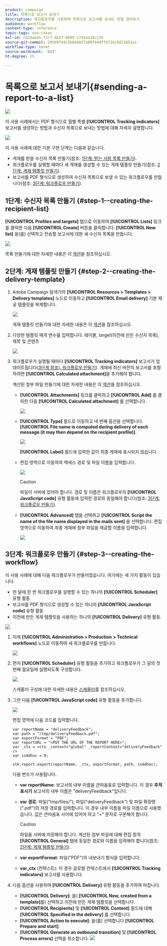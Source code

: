 ```yaml
---
product: campaign
title: 목록으로 보고서 보내기
description: 워크플로우를 사용하여 목록으로 보고서를 보내는 방법 알아보기
audience: workflow
content-type: reference
topic-tags: use-cases
exl-id: cb24aea5-f3c7-4b17-8899-1792ea18c235
source-git-commit: 20509f44c5b8e0827a09f44dffdf2ec9d11652a1
workflow-type: tm+mt
source-wordcount: '623'
ht-degree: 1%

---
```


# 목록으로 보고서 보내기{#sending-a-report-to-a-list}

![](../../assets/common.svg)

이 사용 사례에서는 PDF 형식으로 월별 특별 **[!UICONTROL Tracking indicators]** 보고서를 생성하는 방법과 수신자 목록으로 보내는 방법에 대해 자세히 설명합니다.

![](assets/use_case_report_intro.png)

이 사용 사례에 대한 기본 구현 단계는 다음과 같습니다.

* 게재를 받을 수신자 목록 만들기(참조: [1단계: 받는 사람 목록 만들기](#step-1--creating-the-recipient-list)).
* 워크플로우를 실행할 때마다 새 게재를 생성할 수 있는 게재 템플릿 만들기(참조: [2단계: 게재 템플릿 만들기](#step-2--creating-the-delivery-template)).
* 보고서를 PDF 형식으로 생성하여 수신자 목록으로 보낼 수 있는 워크플로우를 만듭니다(참조: [3단계: 워크플로우 만들기](#step-3--creating-the-workflow)).

## 1단계: 수신자 목록 만들기 {#step-1--creating-the-recipient-list}

**[!UICONTROL Profiles and targets]** 탭으로 이동하여 **[!UICONTROL Lists]** 링크를 클릭한 다음 **[!UICONTROL Create]** 버튼을 클릭합니다. **[!UICONTROL New list]** 을(를) 선택하고 전송할 보고서에 대한 새 수신자 목록을 만듭니다.

![](assets/use_case_report_1.png)

목록 만들기에 대한 자세한 내용은 이 [섹션](../../platform/using/creating-and-managing-lists.md)을 참조하십시오.

## 2단계: 게재 템플릿 만들기 {#step-2--creating-the-delivery-template}

1. Adobe Campaign 탐색기의 **[!UICONTROL Resources > Templates > Delivery templates]** 노드로 이동하고 **[!UICONTROL Email delivery]** 기본 제공 템플릿을 복제합니다.

   ![](assets/use_case_report_2.png)

   게재 템플릿 만들기에 대한 자세한 내용은 이 [섹션](../../delivery/using/about-templates.md)을 참조하십시오.

1. 다양한 템플릿 매개 변수를 입력합니다. 레이블, target(이전에 만든 수신자 목록), 제목 및 콘텐츠

   ![](assets/use_case_report_3.png)

1. 워크플로우가 실행될 때마다 **[!UICONTROL Tracking indicators]** 보고서가 업데이트됩니다([3단계 참조). 워크플로우 만들기](#step-3--creating-the-workflow)). 게재에 최신 버전의 보고서를 포함하려면 **[!UICONTROL Calculated attachment]**&#x200B;을 추가해야 합니다.

   계산된 첨부 파일 만들기에 대한 자세한 내용은 이 [섹션](../../delivery/using/attaching-files.md#creating-a-calculated-attachment)을 참조하십시오.

   * **[!UICONTROL Attachments]** 링크를 클릭하고 **[!UICONTROL Add]** 를 클릭한 다음 **[!UICONTROL Calculated attachment]** 를 선택합니다.

      ![](assets/use_case_report_4.png)

   * **[!UICONTROL Type]** 필드로 이동하고 네 번째 옵션을 선택합니다. **[!UICONTROL File name is computed during delivery of each message (it may then depend on the recipient profile)]**.

      ![](assets/use_case_report_5.png)

      **[!UICONTROL Label]** 필드에 입력한 값이 최종 게재에 표시되지 않습니다.

   * 편집 영역으로 이동하여 액세스 경로 및 파일 이름을 입력합니다.

      ![](assets/use_case_report_6.png)

      >[!CAUTION]
      >
      >파일이 서버에 있어야 합니다. 경로 및 이름은 워크플로우의 **[!UICONTROL JavaScript code]** 유형 활동에 입력한 경로와 동일해야 합니다(참조: [3단계: 워크플로우 만들기](#step-3--creating-the-workflow)).

   * **[!UICONTROL Advanced]** 탭을 선택하고 **[!UICONTROL Script the name of the file name displayed in the mails sent]** 을 선택합니다. 편집 영역으로 이동하여 최종 게재에 첨부 파일을 제공할 이름을 입력합니다.

      ![](assets/use_case_report_6bis.png)

## 3단계: 워크플로우 만들기 {#step-3--creating-the-workflow}

이 사용 사례에 대해 다음 워크플로우가 만들어졌습니다. 여기에는 세 가지 활동이 있습니다.

* 한 달에 한 번 워크플로우를 실행할 수 있는 하나의 **[!UICONTROL Scheduler]** 유형 활동
* 보고서를 PDF 형식으로 생성할 수 있는 하나의 **[!UICONTROL JavaScript code]** 유형 활동
* 이전에 만든 게재 템플릿을 사용하는 하나의 **[!UICONTROL Delivery]** 유형 활동.

![](assets/use_case_report_8.png)

1. 이제 **[!UICONTROL Administration > Production > Technical workflows]** 노드로 이동하여 새 워크플로우를 만듭니다.

   ![](assets/use_case_report_7.png)

1. 먼저 **[!UICONTROL Scheduler]** 유형 활동을 추가하고 워크플로우가 그 달의 첫 번째 월요일에 실행되도록 구성합니다.

   ![](assets/use_case_report_9.png)

   스케줄러 구성에 대한 자세한 내용은 [스케줄러](scheduler.md)를 참조하십시오.

1. 그런 다음 **[!UICONTROL JavaScript code]** 유형 활동을 추가합니다.

   ![](assets/use_case_report_10.png)

   편집 영역에 다음 코드를 입력합니다.

   ```
   var reportName = "deliveryFeedback";
   var path = "/tmp/deliveryFeedback.pdf";
   var exportFormat = "PDF";
   var reportURL = "<PUT THE URL OF THE REPORT HERE>";
   var _ctx = <ctx _context="global" _reportContext="deliveryFeedback" />
   var isAdhoc = 0;
   
   xtk.report.export(reportName, _ctx, exportFormat, path, isAdhoc);
   ```

   다음 변수가 사용됩니다.

   * **var reportName**: 보고서의 내부 이름을 큰따옴표로 입력합니다. 이 경우 **추적 표시기** 보고서의 내부 이름은 &quot;deliveryFeedback&quot;입니다.
   * **var 경로**: 파일(&quot;tmp/files/&quot;), 파일(&quot;deliveryFeedback&quot;) 및 파일 확장명(&quot;.pdf&quot;)의 저장 경로를 입력합니다. 이 경우 내부 이름을 파일 이름으로 사용했습니다. 값은 큰따옴표 사이에 있어야 하고 &quot;+&quot; 문자로 구분해야 합니다.

      >[!CAUTION]
      >
      >파일을 서버에 저장해야 합니다. 계산된 첨부 파일에 대해 편집 창의 **[!UICONTROL General]** 탭에 동일한 경로와 이름을 입력해야 합니다(참조: [2단계: 게재 템플릿 만들기](#step-2--creating-the-delivery-template)).

   * **var exportFormat**: 파일(&quot;PDF&quot;)의 내보내기 형식을 입력합니다.
   * **var_ctx** (컨텍스트): 이 경우 글로벌 컨텍스트에서  **[!UICONTROL Tracking indicators]** 보고서를 사용합니다.

1. 다음 옵션을 사용하여 **[!UICONTROL Delivery]** 유형 활동을 추가하여 마칩니다.

   * **[!UICONTROL Delivery]**: 을( **[!UICONTROL New, created from a template]**&#x200B;를) 선택하고 이전에 만든 게재 템플릿을 선택합니다.
   * **[!UICONTROL Recipients]** 및 **[!UICONTROL Content]** 필드에 대해 **[!UICONTROL Specified in the delivery]** 를 선택합니다.
   * **[!UICONTROL Action to execute]**: 을(를) 선택합니다  **[!UICONTROL Prepare and start]**.
   * **[!UICONTROL Generate an outbound transition]** 및 **[!UICONTROL Process errors]** 선택을 취소합니다.
   ![](assets/use_case_report_11.png)
